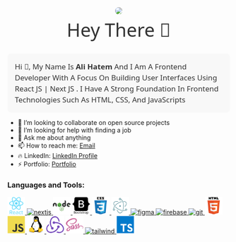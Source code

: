 <div align="center">
  <img height="150" src="https://media.tenor.com/y2JXkY1pXkwAAAAM/cat-computer.gif"  
  style="border-radius: 0.5em; "
  />
</div>

<h1 align="center"
  style="
    font-size: 3em;
    font-weight: 500;
    line-height: 1.5;
    margin: 0 0 0 0;
    padding: 0 0 0 0;
    border: 0 0 0 0;
    box-shadow: 0 0 0 0;
    border-radius: 0.5em;
    font-family: 'Segoe UI', Tahoma, Geneva, Verdana, sans-serif;
    color: #333;
    text-transform: capitalize;
  "
>hey there 👋</h1>

###

<div>

<!-- text capitalization -->
<p style="font-size: 1.2em; font-weight: 500; line-height: 1.5; margin: 0 0 0 0; padding: 0 0 0 0; border: 0 0 0 0; box-shadow: 0 0 0 0; background-color: #f8f8f8; border-radius: 0.5em; padding: 1em; font-family: 'Segoe UI', Tahoma, Geneva, Verdana, sans-serif; color: #333; text-transform: capitalize;"
>
Hi 🙌, my name is <strong>Ali Hatem</strong> and I am a frontend developer with a focus on building user interfaces using React JS | Next JS . I have a strong foundation in frontend technologies such as HTML, CSS, and JavaScripts
</p>
<!-- 
add animation for all body elements
 -->
 
 
- 👯 I’m looking to collaborate on open source projects
- 🤔 I’m looking for help with finding a job
- 💬 Ask me about anything
- 📫 How to reach me: [Email](mailto:alihatemramadan5@gmail.com)
- 🔥 LinkedIn: [LinkedIn Profile](https://www.linkedin.com/in/aliihatem-753025203/)
- ⚡ Portfolio: [Portfolio](https://alihatemramadan.pages.dev/)

###

<h3 align="left">Languages and Tools:</h3>
<p align="left"> 
 <a href="https://reactjs.org/" target="_blank" rel="noreferrer"> <img src="https://raw.githubusercontent.com/devicons/devicon/master/icons/react/react-original-wordmark.svg" alt="react" width="40" height="40"/> </a>
 <a href="https://nextjs.org/" target="_blank" rel="noreferrer"> <img src="https://cdn.worldvectorlogo.com/logos/nextjs-2.svg" alt="nextjs" width="40" height="40"/> </a> <a href="https://nodejs.org" target="_blank" rel="noreferrer"> <img src="https://raw.githubusercontent.com/devicons/devicon/master/icons/nodejs/nodejs-original-wordmark.svg" alt="nodejs" width="40" height="40"/> </a>
<a href="https://getbootstrap.com" target="_blank" rel="noreferrer"> <img src="https://raw.githubusercontent.com/devicons/devicon/master/icons/bootstrap/bootstrap-plain-wordmark.svg" alt="bootstrap" width="40" height="40"/> </a> <a href="https://www.w3schools.com/css/" target="_blank" rel="noreferrer"> <img src="https://raw.githubusercontent.com/devicons/devicon/master/icons/css3/css3-original-wordmark.svg" alt="css3" width="40" height="40"/> </a> <a href="https://www.electronjs.org" target="_blank" rel="noreferrer"> <img src="https://raw.githubusercontent.com/devicons/devicon/master/icons/electron/electron-original.svg" alt="electron" width="40" height="40"/> </a> <a href="https://www.figma.com/" target="_blank" rel="noreferrer"> <img src="https://www.vectorlogo.zone/logos/figma/figma-icon.svg" alt="figma" width="40" height="40"/> </a> <a href="https://firebase.google.com/" target="_blank" rel="noreferrer"> <img src="https://www.vectorlogo.zone/logos/firebase/firebase-icon.svg" alt="firebase" width="40" height="40"/> </a> <a href="https://git-scm.com/" target="_blank" rel="noreferrer"> <img src="https://www.vectorlogo.zone/logos/git-scm/git-scm-icon.svg" alt="git" width="40" height="40"/> </a> <a href="https://www.w3.org/html/" target="_blank" rel="noreferrer"> <img src="https://raw.githubusercontent.com/devicons/devicon/master/icons/html5/html5-original-wordmark.svg" alt="html5" width="40" height="40"/> </a> <a href="https://developer.mozilla.org/en-US/docs/Web/JavaScript" target="_blank" rel="noreferrer"> <img src="https://raw.githubusercontent.com/devicons/devicon/master/icons/javascript/javascript-original.svg" alt="javascript" width="40" height="40"/> </a> <a href="https://www.linux.org/" target="_blank" rel="noreferrer"> <img src="https://raw.githubusercontent.com/devicons/devicon/master/icons/linux/linux-original.svg" alt="linux" width="40" height="40"/> </a>  <a href="https://redux.js.org" target="_blank" rel="noreferrer"> <img src="https://raw.githubusercontent.com/devicons/devicon/master/icons/redux/redux-original.svg" alt="redux" width="40" height="40"/> </a> <a href="https://sass-lang.com" target="_blank" rel="noreferrer"> <img src="https://raw.githubusercontent.com/devicons/devicon/master/icons/sass/sass-original.svg" alt="sass" width="40" height="40"/> </a> <a href="https://tailwindcss.com/" target="_blank" rel="noreferrer"> <img src="https://www.vectorlogo.zone/logos/tailwindcss/tailwindcss-icon.svg" alt="tailwind" width="40" height="40"/> </a> <a href="https://www.typescriptlang.org/" target="_blank" rel="noreferrer"> <img src="https://raw.githubusercontent.com/devicons/devicon/master/icons/typescript/typescript-original.svg" alt="typescript" width="40" height="40"/> </a> </p>

</div>

</div>
